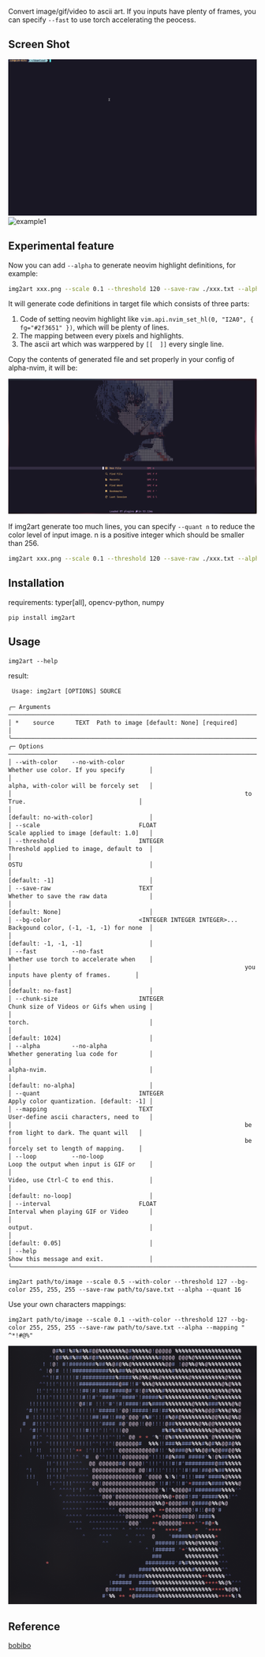 Convert image/gif/video to ascii art. If you inputs have plenty of frames, you can specify `--fast` to use torch accelerating the peocess.

## Screen Shot

![example](./assets/example.gif)
![example1](./assets/example2.gif)

## Experimental feature

Now you can add `--alpha` to generate neovim highlight definitions, for example:

```sh
img2art xxx.png --scale 0.1 --threshold 120 --save-raw ./xxx.txt --alpha
```

It will generate code definitions in target file which consists of three parts:

1. Code of setting neovim highlight like `vim.api.nvim_set_hl(0, "I2A0", { fg="#2f3651" })`, which will be plenty of lines.
2. The mapping between every pixels and highlights.
3. The ascii art which was warppered by `[[  ]]` every single line.

Copy the contents of generated file and set properly in your config of alpha-nvim, it will be:

![example2](./assets/example3.png)

If img2art generate too much lines, you can specify `--quant n` to reduce the color level of input image. n is a positive integer which should be smaller than 256.

```sh
img2art xxx.png --scale 0.1 --threshold 120 --save-raw ./xxx.txt --alpha --quant 16
```

## Installation

requirements: typer[all], opencv-python, numpy

```
pip install img2art
```

## Usage

```
img2art --help
```

result:

```
 Usage: img2art [OPTIONS] SOURCE

╭─ Arguments ──────────────────────────────────────────────────────────────────────────────────────────────╮
│ *    source      TEXT  Path to image [default: None] [required]                                          │
╰──────────────────────────────────────────────────────────────────────────────────────────────────────────╯
╭─ Options ────────────────────────────────────────────────────────────────────────────────────────────────╮
│ --with-color    --no-with-color                                  Whether use color. If you specify       │
│                                                                  alpha, with-color will be forcely set   │
│                                                                  to True.                                │
│                                                                  [default: no-with-color]                │
│ --scale                            FLOAT                         Scale applied to image [default: 1.0]   │
│ --threshold                        INTEGER                       Threshold applied to image, default to  │
│                                                                  OSTU                                    │
│                                                                  [default: -1]                           │
│ --save-raw                         TEXT                          Whether to save the raw data            │
│                                                                  [default: None]                         │
│ --bg-color                         <INTEGER INTEGER INTEGER>...  Backgound color, (-1, -1, -1) for none  │
│                                                                  [default: -1, -1, -1]                   │
│ --fast          --no-fast                                        Whether use torch to accelerate when    │
│                                                                  you inputs have plenty of frames.       │
│                                                                  [default: no-fast]                      │
│ --chunk-size                       INTEGER                       Chunk size of Videos or Gifs when using │
│                                                                  torch.                                  │
│                                                                  [default: 1024]                         │
│ --alpha         --no-alpha                                       Whether generating lua code for         │
│                                                                  alpha-nvim.                             │
│                                                                  [default: no-alpha]                     │
│ --quant                            INTEGER                       Apply color quantization. [default: -1] │
│ --mapping                          TEXT                          User-define ascii characters, need to   │
│                                                                  be from light to dark. The quant will   │
│                                                                  be forcely set to length of mapping.    │
│ --loop          --no-loop                                        Loop the output when input is GIF or    │
│                                                                  Video, use Ctrl-C to end this.          │
│                                                                  [default: no-loop]                      │
│ --interval                         FLOAT                         Interval when playing GIF or Video      │
│                                                                  output.                                 │
│                                                                  [default: 0.05]                         │
│ --help                                                           Show this message and exit.             │
╰──────────────────────────────────────────────────────────────────────────────────────────────────────────╯
```

```
img2art path/to/image --scale 0.5 --with-color --threshold 127 --bg-color 255, 255, 255 --save-raw path/to/save.txt --alpha --quant 16
```

Use your own characters mappings:

```
img2art path/to/image --scale 0.1 --with-color --threshold 127 --bg-color 255, 255, 255 --save-raw path/to/save.txt --alpha --mapping " ^*!#@%"
```

![](./assets/example4.png)

## Reference

[bobibo](https://github.com/orzation/bobibo)
